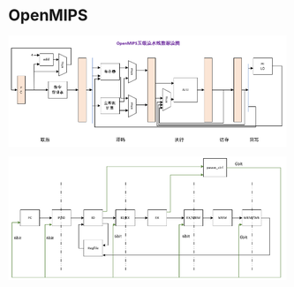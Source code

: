 # OpenMIPS

![image-20240910213038822](pic/image-20240910213038822.png)

![image-20240904233423713](pic/image-20240904233423713.png)
